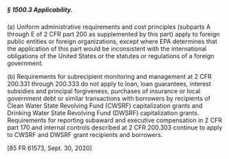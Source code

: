 ##### § 1500.3 Applicability. #####

(a) Uniform administrative requirements and cost principles (subparts A through E of 2 CFR part 200 as supplemented by this part) apply to foreign public entities or foreign organizations, except where EPA determines that the application of this part would be inconsistent with the international obligations of the United States or the statutes or regulations of a foreign government.

(b) Requirements for subrecipient monitoring and management at 2 CFR 200.331 through 200.333 do not apply to loan, loan guarantees, interest subsidies and principal forgiveness, purchases of insurance or local government debt or similar transactions with borrowers by recipients of Clean Water State Revolving Fund (CWSRF) capitalization grants and Drinking Water State Revolving Fund (DWSRF) capitalization grants. Requirements for reporting subaward and executive compensation in 2 CFR part 170 and internal controls described at 2 CFR 200.303 continue to apply to CWSRF and DWSRF grant recipients and borrowers.

[85 FR 61573, Sept. 30, 2020]